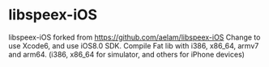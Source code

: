 libspeex-iOS
============

libspeex-iOS forked from https://github.com/aelam/libspeex-iOS
Change to use Xcode6, and use iOS8.0 SDK.
Compile Fat lib with i386, x86_64, armv7 and arm64.
(i386, x86_64 for simulator, and others for iPhone devices)
